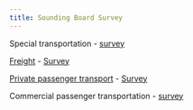 ```yaml
---
title: Sounding Board Survey
---
```


Special transportation - [survey](https://forms.gle/RwXm5mEAoZ1DqaAt7)

[Freight](https://vsp.berlin/sounding-board/ccc/config_gueter) - [Survey](https://forms.gle/B27NxLVGAyRWgHw86)

[Private passenger transport](https://vsp.berlin/sounding-board/ccc/config_privaterPersonenverkehr) - [Survey](https://forms.gle/V7dxsqxyXRzXCCAv5)

Commercial passenger transportation - [survey](https://forms.gle/8e9rePJ2F6UYCHGY9)